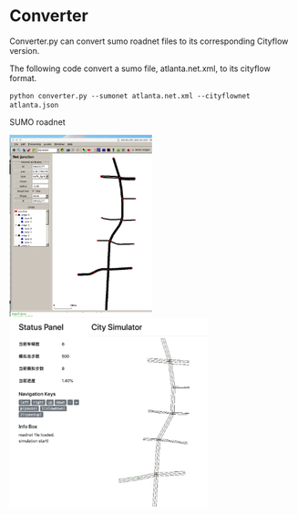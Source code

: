# Converter

Converter.py can convert sumo roadnet files to its corresponding Cityflow version. 

The following code convert a sumo file, atlanta.net.xml, to its cityflow format.

```
python converter.py --sumonet atlanta.net.xml --cityflownet atlanta.json
```
SUMO roadnet

<img src="./figures/sumo.png" alt="drawing" width="250px"/>
<img src="./figures/city_flow.png" alt="drawing" width="350px"/>

